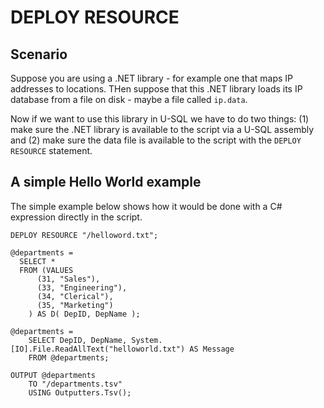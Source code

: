 # DEPLOY RESOURCE

## Scenario

Suppose you are using a .NET library - for example one that maps IP addresses to locations. THen suppose that this .NET library loads its IP database from a file on disk - maybe a file called `ip.data`.

Now if we want to use this library in U-SQL we have to do two things: (1) make sure the .NET library is available to the script via a U-SQL assembly and (2) make sure the data file is available to the script with the `DEPLOY RESOURCE` statement.

## A simple Hello World example

The simple example below shows how it would be done with a C# expression directly in the script.


```
DEPLOY RESOURCE "/helloword.txt";

@departments =
  SELECT * 
  FROM (VALUES
      (31, "Sales"),
      (33, "Engineering"),
      (34, "Clerical"),
      (35, "Marketing")
    ) AS D( DepID, DepName );

@departments =
    SELECT DepID, DepName, System.[IO].File.ReadAllText("helloworld.txt") AS Message
    FROM @departments;

OUTPUT @departments 
    TO "/departments.tsv"
    USING Outputters.Tsv();
```
